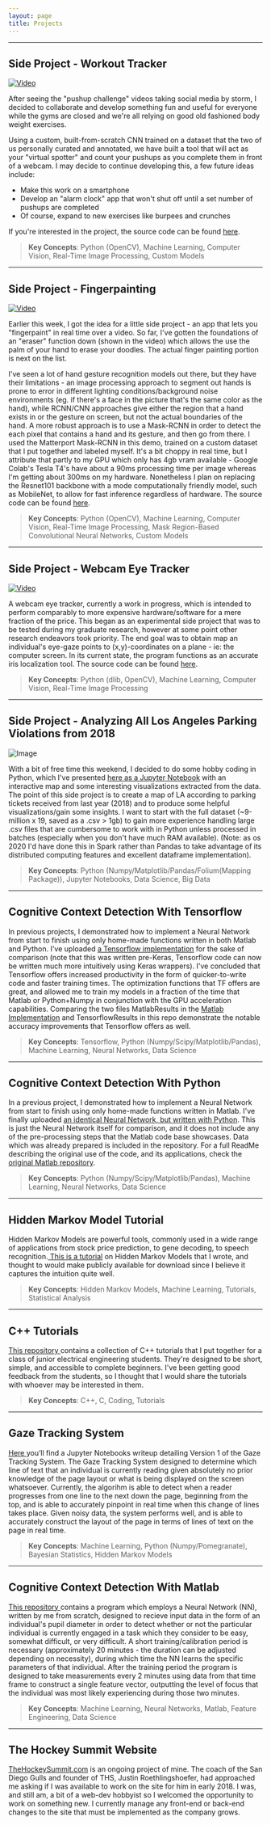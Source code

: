 ```yaml
---
layout: page
title: Projects
---
```


---
## Side Project - Workout Tracker

[![Video](https://drive.google.com/uc?export=view&id=1rRfmHQDTu2BHwW9Pf34MWsyTzfM2WT3C)](https://drive.google.com/file/d/14Nug6PqLwWV0rnjXMmFnjGEcWsYsc8zp/view?usp=sharing "Workout Tracker Demo")

After seeing the "pushup challenge" videos taking social media by storm, I decided to collaborate and develop something fun and useful for everyone while the gyms are closed and we're all relying on good old fashioned body weight exercises.

Using a custom, built-from-scratch CNN trained on a dataset that the two of us personally curated and annotated, we have built a tool that will act as your "virtual spotter" and count your pushups as you complete them in front of a webcam. I may decide to continue developing this, a few future ideas include:
- Make this work on a smartphone
- Develop an "alarm clock" app that won't shut off until a set number of pushups are completed
- Of course, expand to new exercises like burpees and crunches

If you're interested in the project, the source code can be found <a href="https://github.com/stevebottos/workout_tracker" target="_blank">here</a>.

> **Key Concepts**: Python (OpenCV), Machine Learning, Computer Vision, Real-Time Image Processing, Custom Models

---
## Side Project - Fingerpainting
[![Video](https://drive.google.com/uc?export=view&id=1Jmhx7iZ_OHfoR-M_ndZ_UFMtyiZHc0Lg)](https://drive.google.com/file/d/1a1NFsWVs_xlhgb0FV8ehbv2VC7uQHslN/view?usp=sharing "Fingerpainting Demo")

Earlier this week, I got the idea for a little side project - an app that lets you "fingerpaint" in real time over a video. So far, I've gotten the foundations of an "eraser" function down (shown in the video) which allows the use the palm of your hand to erase your doodles. The actual finger painting portion is next on the list.

I've seen a lot of hand gesture recognition models out there, but they have their limitations - an image processing approach to segment out hands is prone to error in different lighting conditions/background noise environments (eg. if there's a face in the picture that's the same color as the hand), while RCNN/CNN approaches give either the region that a hand exists in or the gesture on screen, but not the actual boundaries of the hand. A more robust approach is to use a Mask-RCNN in order to detect the each pixel that contains a hand and its gesture, and then go from there. I used the Matterport Mask-RCNN in this demo, trained on a custom dataset that I put together and labeled myself. It's a bit choppy in real time, but I attribute that partly to my GPU which only has 4gb vram available - Google Colab's Tesla T4's have about a 90ms processing time per image whereas I'm getting about 300ms on my hardware. Nonetheless I plan on replacing the Resnet101 backbone with a mode computationally friendly model, such as MobileNet, to allow for fast inference regardless of hardware. The source code can be found <a href="https://github.com/stevebottos/fingerpainting" target="_blank">here</a>.
> **Key Concepts**: Python (OpenCV), Machine Learning, Computer Vision, Real-Time Image Processing, Mask Region-Based Convolutional Neural Networks, Custom Models

---
## Side Project - Webcam Eye Tracker
[![Video](https://drive.google.com/uc?export=view&id=1rSsakx7WO5QPaCVOOysAef5OVoMKBksi)](https://drive.google.com/file/d/1f-ut3deaM1Uz_6YP6-ZlMmx69Kmlo377/view?usp=sharing "Eye Tracker Demo")

A webcam eye tracker, currently a work in progress, which is intended to perform comparably to more expensive hardware/software for a mere fraction of the price. This began as an experimental side project that was to be tested during my graduate research, however at some point other research endeavors took priority. The end goal was to obtain map an individual's eye-gaze points to (x,y)-coordinates on a plane - ie: the computer screen. In its current state, the program functions as an accurate iris localization tool. The source code can be found <a href="https://github.com/stevebottos/eye-tracker" target="_blank">here</a>.
> **Key Concepts**: Python (dlib, OpenCV), Machine Learning, Computer Vision, Real-Time Image Processing

---
## Side Project - Analyzing All Los Angeles Parking Violations from 2018
![Image](https://drive.google.com/uc?export=view&id=15vwG3Jr6j0ksBJJVPxq5frij2xJ7r9yK "Violations Map")

With a bit of free time this weekend, I decided to do some hobby coding in Python, which I've presented <a href="https://stevebottos.github.io/jupnotes/LA Parking Violations 2018" target="_blank">here as a Jupyter Notebook</a> with an interactive map and some interesting visualizations extracted from the data. The point of this side project is to create a map of LA according to parking tickets received from last year (2018) and to produce some helpful visualizations/gain some insights. I want to start with the full dataset (~9-million x 19, saved as a .csv > 1gb) to gain more experience handling large .csv files that are cumbersome to work with in Python unless processed in batches (especially when you don't have much RAM available). (Note: as os 2020 I'd have done this in Spark rather than Pandas to take advantage of its distributed computing features and excellent dataframe implementation).
> **Key Concepts**: Python (Numpy/Matplotlib/Pandas/Folium(Mapping Package)), Jupyter Notebooks, Data Science, Big Data

---
## Cognitive Context Detection With Tensorflow
In previous projects, I demonstrated how to implement a Neural Network from start to finish using only home-made functions written in both Matlab and Python. I've uploaded [a Tensorflow implementation](https://github.com/stevebottos/TENSORFLOW-Cognitive-State-Detection) for the sake of comparison (note that this was written pre-Keras, Tensorflow code can now be written much more intuitively using Keras wrappers). I've concluded that Tensorflow offers increased productivity in the form of quicker-to-write code and faster training times. The optimization functions that TF offers are great, and allowed me to train my models in a fraction of the time that Matlab or Python+Numpy in conjunction with the GPU acceleration capabilities. Comparing the two files MatlabResults in the [Matlab Implementation](https://github.com/stevebottos/Matlab-Cognitive-State-Detection) and TensorflowResults in this repo demonstrate the notable accuracy improvements that Tensorflow offers as well.
> **Key Concepts**: Tensorflow, Python (Numpy/Scipy/Matplotlib/Pandas), Machine Learning, Neural Networks, Data Science

---
## Cognitive Context Detection With Python
In a previous project, I demonstrated how to implement a Neural Network from start to finish using only home-made functions written in Matlab. I've finally uploaded [an identical Neural Network, but written with Python](https://github.com/stevebottos/PYTHON-Cognitive-State-Detection). This is just the Neural Network itself for comparison, and it does not include any of the pre-processing steps that the Matlab code base showcases. Data which was already prepared is included in the repository. For a full ReadMe describing the original use of the code, and its applications, check the <a href="https://github.com/stevebottos/MATLAB-Cognitive-State-Detection" target="_blank">original Matlab repository</a>.
> **Key Concepts**: Python (Numpy/Scipy/Matplotlib/Pandas), Machine Learning, Neural Networks, Data Science

---
## Hidden Markov Model Tutorial
Hidden Markov Models are powerful tools, commonly used in a wide range of applications from stock price
prediction, to gene decoding, to speech recognition.<a href = "https://github.com/stevebottos/stevebottos.github.io/blob/master/_downloads/HMM_Tutorial.pdf" target = "_blank"> This is a tutorial</a> on Hidden Markov Models that I wrote, and thought to would make publicly available for download since I believe it captures the intuition quite well. 
> **Key Concepts**: Hidden Markov Models, Machine Learning, Tutorials, Statistical Analysis

---
## C++ Tutorials
<a href="https://github.com/stevebottos/cpp_tutorials" target="_blank">This repository </a>contains a collection of C++ tutorials that I put together for a class of junior electrical engineering students. They're designed to be short, simple, and accessible to complete beginners. I've been getting good feedback from the students, so I thought that I would share the tutorials with whoever may be interested in them.
> **Key Concepts**: C++, C, Coding, Tutorials

---
## Gaze Tracking System
<a href="https://stevebottos.github.io/jupnotes/GazeTrackerWriteup" target="_blank">Here </a>you’ll find a Jupyter Notebooks writeup detailing Version 1 of the Gaze Tracking System. The Gaze Tracking System designed to determine which line of text that an individual is currently reading given absolutely no prior knowledge of the page layout or what is being displayed on the screen whatsoever. Currently, the algorihm is able to detect when a reader progresses from one line to the next down the page, beginning from the top, and is able to accurately pinpoint in real time when this change of lines takes place. Given noisy data, the system performs well, and is able to accurately construct the layout of the page in terms of lines of text on the page in real time.<br/>
> **Key Concepts**: Machine Learning, Python (Numpy/Pomegranate), Bayesian Statistics, Hidden Markov Models

---
## Cognitive Context Detection With Matlab
<a href="https://github.com/stevebottos/MATLAB-Cognitive-State-Detection" target="_blank">This repository </a>contains a program which employs a Neural Network (NN), written by me from scratch, designed to recieve input data in the form of an individual's pupil diameter in order to detect whether or not the particular individual is currently engaged in a task which they consider to be easy, somewhat difficult, or very difficult. A short training/calibration period is necessary (approximately 20 minutes - the duration can be adjusted depending on necessity), during which time the NN learns the specific parameters of that individual. After the training period the program is designed to take measurements every 2 minutes using data from that time frame to construct a single feature vector, outputting the level of focus that the individual was most likely experiencing during those two minutes.
> **Key Concepts**: Machine Learning, Neural Networks, Matlab, Feature Engineering, Data Science

---
## The Hockey Summit Website
<a href="http://thehockeysummit.com/" target="_blank">TheHockeySummit.com</a> is an ongoing project of mine. The coach of the San Diego Gulls and founder of THS, Justin Roethlingshoefer, had approached me asking if I was available to work on the site for him in early 2018. I was, and still am, a bit of a web-dev hobbyist so I welcomed the opportunity to work on something new. I currently manage any front-end or back-end changes to the site that must be implemented as the company grows. 

